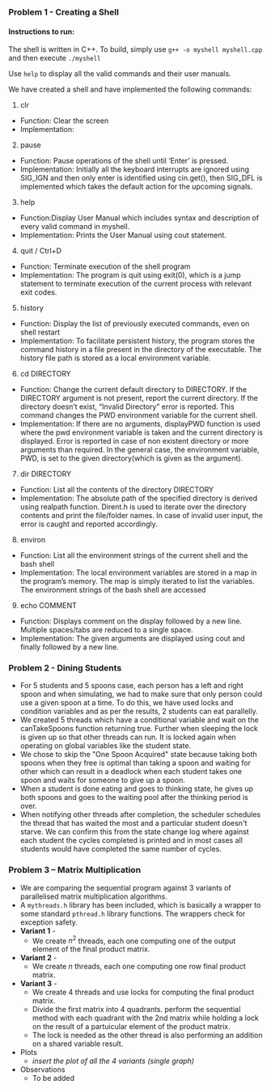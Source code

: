 
### Problem 1 - Creating a Shell

#### Instructions to run:

The shell is written in C++. To build, simply use
`g++ -o myshell myshell.cpp`
and then execute
`./myshell`

Use `help` to display all the valid commands and their user manuals.

We have created a shell and have implemented the following commands:

1. clr
* Function: Clear the screen
* Implementation: 

2. pause
* Function: Pause operations of the shell until ‘Enter’ is pressed.
* Implementation: Initially all the keyboard interrupts are ignored using SIG_IGN and then only enter is identified using cin.get(), then SIG_DFL is implemented which takes the default action for the upcoming signals.

3. help
* Function:Display User Manual which includes syntax and description of every valid command in myshell.
* Implementation: Prints the User Manual using cout statement.

4. quit / Ctrl+D
* Function: Terminate execution of the shell program
* Implementation: The program is quit using exit(0), which is a  jump statement to terminate execution of the current process with relevant exit codes.

5. history
* Function: Display the list of previously executed commands, even on shell restart
* Implementation: To facilitate persistent history, the program stores the command history in a file present in the directory of the executable. The history file path is stored as a local environment variable. 

6. cd DIRECTORY
* Function: Change the current default directory to DIRECTORY. If the DIRECTORY argument is
not present, report the current directory. If the directory doesn’t exist, “Invalid Directory” error is reported. This command changes the PWD environment variable for the current shell. 
* Implementation: If there are no arguments, displayPWD function is used where the pwd environment variable is taken and the current directory is displayed. Error is reported in case of non existent directory or more arguments than required. In the general case, the environment variable, PWD, is set to the given directory(which is given as the argument).

7. dir DIRECTORY
* Function: List all the contents of the directory DIRECTORY
* Implementation: The absolute path of the specified directory is derived using realpath function.
Dirent.h is used to iterate over the directory contents and print the file/folder names. In case of invalid user input, the error is caught and reported accordingly.

8. environ
* Function: List all the environment strings of the current shell and the bash shell
* Implementation: The local environment variables are stored in a map in the program’s memory. The map is simply iterated to list the variables. 
The environment strings of the bash shell are accessed 

9. echo COMMENT
* Function: Displays comment on the display followed by a new line. Multiple spaces/tabs
are reduced to a single space.
* Implementation: The given arguments are displayed using cout and finally followed by a new line.

### Problem 2 - Dining Students
- For 5 students and 5 spoons case, each person has a left and right spoon and when simulating, we had to make sure that only person could use a given spoon at a time. To do this, we have used locks and condition variables and as per the results, 2 students can eat parallelly.
- We created 5 threads which have a conditional variable and wait on the canTakeSpoons function returning true. Further when sleeping the lock is given up so that other threads can run. It is locked again when operating on global variables like the student state.
- We chose to skip the "One Spoon Acquired" state because taking both spoons when they free is optimal than taking a spoon and waiting for other which can result in a deadlock when each student takes one spoon and waits for someone to give up a spoon.
- When a student is done eating and goes to thinking state, he gives up both spoons and goes to the waiting pool after the thinking period is over.
- When notifying other threads after completion, the scheduler schedules the thread that has waited the most and a particular student doesn't starve. We can confirm this from the state change log where against each student the cycles completed is printed and in most cases all students would have completed the same number of cycles.

### Problem 3 – Matrix Multiplication
- We are comparing the sequential program against 3 variants of parallelised matrix multiplication algorithms.
- A `mythreads.h` library has been included, which is basically a wrapper to some standard `pthread.h` library functions. The wrappers check for exception safety.
- **Variant 1** -
	- We create $n^2$ threads, each one computing one of the output element of the final product matrix.
- **Variant 2** -
	- We create $n$ threads, each one computing one row final product matrix.
- **Variant 3** -
	- We create 4 threads and use locks for computing the final product matrix.
	- Divide the first matrix into 4 quadrants. perform the sequential method with each quadrant with the 2nd matrix while holding a lock on the result of a partuicular element of the product matrix. 
	- The lock is needed as the other thread is also performing an addition on a shared variable result.
- Plots
	- *insert the plot of all the 4 variants (single graph)*
- Observations
	- To be added
